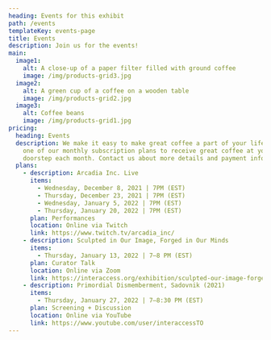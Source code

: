 ```yaml
---
heading: Events for this exhibit
path: /events
templateKey: events-page
title: Events
description: Join us for the events!
main:
  image1:
    alt: A close-up of a paper filter filled with ground coffee
    image: /img/products-grid3.jpg
  image2:
    alt: A green cup of a coffee on a wooden table
    image: /img/products-grid2.jpg
  image3:
    alt: Coffee beans
    image: /img/products-grid1.jpg
pricing:
  heading: Events
  description: We make it easy to make great coffee a part of your life. Choose
    one of our monthly subscription plans to receive great coffee at your
    doorstep each month. Contact us about more details and payment info.
  plans:
    - description: Arcadia Inc. Live
      items:
        - Wednesday, December 8, 2021 | 7PM (EST)
        - Thursday, December 23, 2021 | 7PM (EST)
        - Wednesday, January 5, 2022 | 7PM (EST)
        - Thursday, January 20, 2022 | 7PM (EST)
      plan: Performances
      location: Online via Twitch
      link: https://www.twitch.tv/arcadia_inc/
    - description: Sculpted in Our Image, Forged in Our Minds
      items:
        - Thursday, January 13, 2022 | 7—8 PM (EST)
      plan: Curator Talk
      location: Online via Zoom
      link: https://interaccess.org/exhibition/sculpted-our-image-forged-our-minds
    - description: Primordial Dismemberment, Sadovnik (2021)
      items:
        - Thursday, January 27, 2022 | 7—8:30 PM (EST)
      plan: Screening + Discussion
      location: Online via YouTube
      link: https://www.youtube.com/user/interaccessTO
---
```

